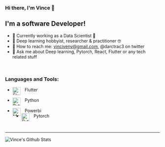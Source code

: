 ### Hi there, I'm Vince 👋

## I'm a software Developer!
- 🔭 Currently working as a Data Scientist 💸
- 🌱 Deep learning hobbyist, researcher & practitioner 🤓
- 💬 How to reach me: vincivenv@gmail.com, @darctrac3 on twitter
- 🤔 Ask me about Deep learning, Pytorch, React, Flutter or any tech related stuff

<br />

### Languages and Tools:

- &ensp; Flutter [<img align="left" alt="Flutter" width="26px" src="https://strattonapps.com/wp-content/uploads/2020/02/flutter-logo-5086DD11C5-seeklogo.com_.png" />][flutter]<br /><br />
- &ensp; Python [<img align="left" alt="Python" width="26px" src="https://upload.wikimedia.org/wikipedia/commons/thumb/c/c3/Python-logo-notext.svg/110px-Python-logo-notext.svg.png" />][python]<br /><br />
- &ensp; Powerbi [<img align="left" alt="MongoDB" width="26px" src="https://upload.wikimedia.org/wikipedia/commons/thumb/c/c9/Power_bi_logo_black.svg/600px-Power_bi_logo_black.svg.png" />][powerbi]
- &ensp; Pytorch [<img align="left" alt="Pytorch" width="26px" src="https://avatars2.githubusercontent.com/u/21003710?s=400&v=4" />][pytorch]

<br />

---

<img align="left" alt="Vince's Github Stats" src="https://github-readme-stats.vercel.app/api?username=Droid021&show_icons=true&hide_border=true&hide=stars,prs" />


[pytorch]: https://pytorch.org/
[python]: https://www.python.org
[powerbi]: https://powerbi.microsoft.com/en-us/
[flutter]: https://flutter.dev
